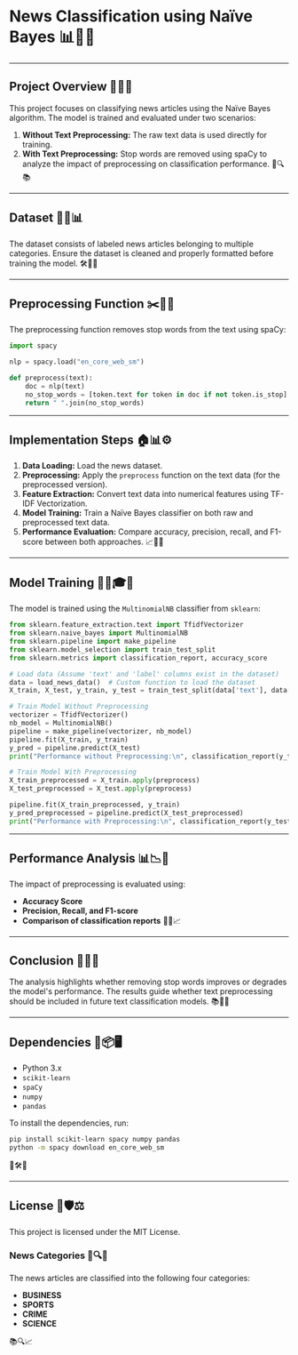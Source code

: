# News Classification using Naïve Bayes 📊🐜✨

---

## Project Overview 🚀📰📌
This project focuses on classifying news articles using the Naïve Bayes algorithm. The model is trained and evaluated under two scenarios:

1. **Without Text Preprocessing:** The raw text data is used directly for training.
2. **With Text Preprocessing:** Stop words are removed using spaCy to analyze the impact of preprocessing on classification performance. 🎯🔍📚

---

## Dataset 📂💑📊
The dataset consists of labeled news articles belonging to multiple categories. Ensure the dataset is cleaned and properly formatted before training the model. 🛠️📝✅

---

## Preprocessing Function ✂️🩼🚱
The preprocessing function removes stop words from the text using spaCy:

```python
import spacy

nlp = spacy.load("en_core_web_sm")

def preprocess(text):
    doc = nlp(text)
    no_stop_words = [token.text for token in doc if not token.is_stop]
    return " ".join(no_stop_words)
```

---

## Implementation Steps 🏠📊⚙️
1. **Data Loading:** Load the news dataset.
2. **Preprocessing:** Apply the `preprocess` function on the text data (for the preprocessed version).
3. **Feature Extraction:** Convert text data into numerical features using TF-IDF Vectorization.
4. **Model Training:** Train a Naïve Bayes classifier on both raw and preprocessed text data.
5. **Performance Evaluation:** Compare accuracy, precision, recall, and F1-score between both approaches. 📈🤔🔬

---

## Model Training 🏋️‍♂️🎓🛁
The model is trained using the `MultinomialNB` classifier from `sklearn`:

```python
from sklearn.feature_extraction.text import TfidfVectorizer
from sklearn.naive_bayes import MultinomialNB
from sklearn.pipeline import make_pipeline
from sklearn.model_selection import train_test_split
from sklearn.metrics import classification_report, accuracy_score

# Load data (Assume 'text' and 'label' columns exist in the dataset)
data = load_news_data()  # Custom function to load the dataset
X_train, X_test, y_train, y_test = train_test_split(data['text'], data['label'], test_size=0.2, random_state=42)

# Train Model Without Preprocessing
vectorizer = TfidfVectorizer()
nb_model = MultinomialNB()
pipeline = make_pipeline(vectorizer, nb_model)
pipeline.fit(X_train, y_train)
y_pred = pipeline.predict(X_test)
print("Performance without Preprocessing:\n", classification_report(y_test, y_pred))

# Train Model With Preprocessing
X_train_preprocessed = X_train.apply(preprocess)
X_test_preprocessed = X_test.apply(preprocess)

pipeline.fit(X_train_preprocessed, y_train)
y_pred_preprocessed = pipeline.predict(X_test_preprocessed)
print("Performance with Preprocessing:\n", classification_report(y_test, y_pred_preprocessed))
```

---

## Performance Analysis 📊📉🔎
The impact of preprocessing is evaluated using:
- **Accuracy Score**
- **Precision, Recall, and F1-score**
- **Comparison of classification reports** 🎯📌📈

---

## Conclusion 🤔🔬✅
The analysis highlights whether removing stop words improves or degrades the model's performance. The results guide whether text preprocessing should be included in future text classification models. 📚🤔💡

---

## Dependencies 🔗📦🖥️
- Python 3.x
- `scikit-learn`
- `spaCy`
- `numpy`
- `pandas`

To install the dependencies, run:
```bash
pip install scikit-learn spacy numpy pandas
python -m spacy download en_core_web_sm
```
🎯🛠️🚀

---

## License 📝🛡️⚖️
This project is licensed under the MIT License.

### News Categories 📰🔍📄
The news articles are classified into the following four categories:
- **BUSINESS**  
- **SPORTS**  
- **CRIME**  
- **SCIENCE**  

📚🔍📈

